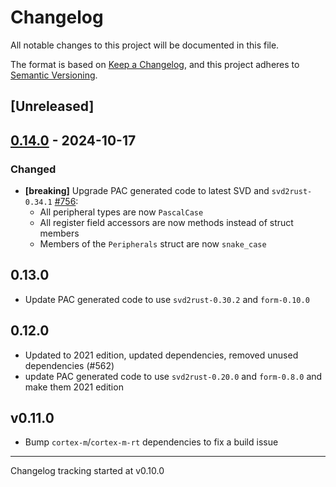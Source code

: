 # Changelog

All notable changes to this project will be documented in this file.

The format is based on [Keep a Changelog](https://keepachangelog.com/en/1.0.0/),
and this project adheres to [Semantic Versioning](https://semver.org/spec/v2.0.0.html).

## [Unreleased]

## [0.14.0](https://github.com/atsamd-rs/atsamd/compare/atsame53n-0.13.0...atsame53n-0.14.0) - 2024-10-17

### Changed

- **[breaking]** Upgrade PAC generated code to latest SVD and `svd2rust-0.34.1` [#756](https://github.com/atsamd-rs/atsamd/pull/756):
  - All peripheral types are now `PascalCase`
  - All register field accessors are now methods instead of struct members
  - Members of the `Peripherals` struct are now `snake_case`

## 0.13.0

- Update PAC generated code to use `svd2rust-0.30.2` and `form-0.10.0`

## 0.12.0

- Updated to 2021 edition, updated dependencies, removed unused dependencies (#562)
- update PAC generated code to use `svd2rust-0.20.0` and `form-0.8.0` and make them 2021 edition

## v0.11.0

* Bump `cortex-m`/`cortex-m-rt` dependencies to fix a build issue

---

Changelog tracking started at v0.10.0
